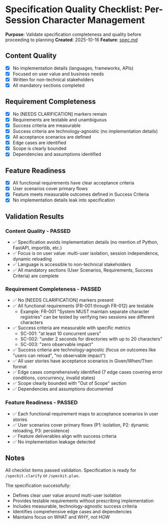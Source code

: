 # Specification Quality Checklist: Per-Session Character Management

**Purpose**: Validate specification completeness and quality before proceeding to planning
**Created**: 2025-10-16
**Feature**: [spec.md](../spec.md)

## Content Quality

- [x] No implementation details (languages, frameworks, APIs)
- [x] Focused on user value and business needs
- [x] Written for non-technical stakeholders
- [x] All mandatory sections completed

## Requirement Completeness

- [x] No [NEEDS CLARIFICATION] markers remain
- [x] Requirements are testable and unambiguous
- [x] Success criteria are measurable
- [x] Success criteria are technology-agnostic (no implementation details)
- [x] All acceptance scenarios are defined
- [x] Edge cases are identified
- [x] Scope is clearly bounded
- [x] Dependencies and assumptions identified

## Feature Readiness

- [x] All functional requirements have clear acceptance criteria
- [x] User scenarios cover primary flows
- [x] Feature meets measurable outcomes defined in Success Criteria
- [x] No implementation details leak into specification

## Validation Results

### Content Quality - PASSED
- ✅ Specification avoids implementation details (no mention of Python, FastAPI, importlib, etc.)
- ✅ Focus is on user value: multi-user isolation, session independence, dynamic reloading
- ✅ Language is accessible to non-technical stakeholders
- ✅ All mandatory sections (User Scenarios, Requirements, Success Criteria) are complete

### Requirement Completeness - PASSED
- ✅ No [NEEDS CLARIFICATION] markers present
- ✅ All functional requirements (FR-001 through FR-012) are testable
  - Example: FR-001 "System MUST maintain separate character registries" can be tested by verifying two sessions see different characters
- ✅ Success criteria are measurable with specific metrics
  - SC-001: "at least 10 concurrent users"
  - SC-002: "under 2 seconds for directories with up to 20 characters"
  - SC-003: "zero observable impact"
- ✅ Success criteria are technology-agnostic (focus on outcomes like "users can reload", "no observable impact")
- ✅ All user stories have acceptance scenarios in Given/When/Then format
- ✅ Edge cases comprehensively identified (7 edge cases covering error conditions, concurrency, invalid states)
- ✅ Scope clearly bounded with "Out of Scope" section
- ✅ Dependencies and assumptions documented

### Feature Readiness - PASSED
- ✅ Each functional requirement maps to acceptance scenarios in user stories
- ✅ User scenarios cover primary flows (P1: isolation, P2: dynamic reloading, P3: persistence)
- ✅ Feature deliverables align with success criteria
- ✅ No implementation leakage detected

## Notes

All checklist items passed validation. Specification is ready for `/speckit.clarify` or `/speckit.plan`.

The specification successfully:
- Defines clear user value around multi-user isolation
- Provides testable requirements without prescribing implementation
- Includes measurable, technology-agnostic success criteria
- Identifies comprehensive edge cases and dependencies
- Maintains focus on WHAT and WHY, not HOW

